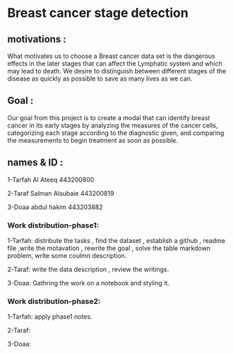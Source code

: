 # Breast cancer stage detection
## motivations :
What motivates us to choose a Breast cancer data set is the dangerous effects in the later stages that can affect the Lymphatic system and which may lead to death. We desire to distinguish between different stages of the disease as quickly as possible to save as many lives as we can.
## Goal :
Our goal from this project is to create a modal that can identify breast cancer in its early stages by analyzing the measures of the cancer cells, categorizing each stage according to the diagnostic given, and comparing the measurements to begin treatment as soon as possible.

## names & ID : 
1-Tarfah Al Ateeq 443200800

2-Taraf Salman Alsubaie 443200819

3-Doaa abdul hakim  443203882
### Work distribution-phase1:
1-Tarfah: distribute the tasks , find the dataset , establish a github , readme file ,write the motavation , rewrite the goal , solve the table markdown problem, write some coulmn description.

2-Taraf: write the data description , review the writings.

3-Doaa: Gathring the work on a notebook and styling it.

### Work distribution-phase2:
1-Tarfah: apply phase1 notes.

2-Taraf: 

3-Doaa: 
